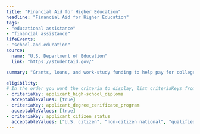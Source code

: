 ```yaml
---
title: "Financial Aid for Higher Education"
headline: "Financial Aid for Higher Education"
tags: 
- "educational assistance"
- "financial assistance"
lifeEvents: 
- "school-and-education"
source:
  name: "U.S. Department of Education"
  link: "https://studentaid.gov/"

summary: "Grants, loans, and work-study funding to help pay for college or career school."

eligibility:
# In the order you want the criteria to display, list criteriaKeys from the csv here, each followed by a comma-separated list of which values indicate eligibility for that criteria. Wrap individual values in quotes if they have inner commas.
- criteriaKey: applicant_high-school_diploma
  acceptableValues: [true]
- criteriaKey: applicant_degree_cerificate_program
  acceptableValues: [true]
- criteriaKey: applicant_citizen_status
  acceptableValues: ["U.S. citizen", "non-citizen national", "qualified alien"]
---
```

